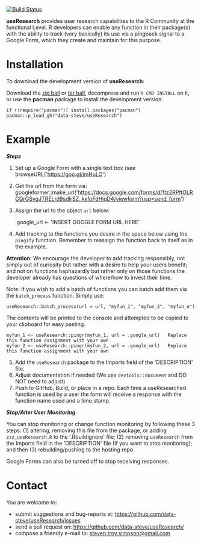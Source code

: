 
[![Build
Status](https://travis-ci.org/data-steve/useResearch.svg?branch=master)](https://travis-ci.org/data-steve/useResearch)


**useResearch** provides user research capabilities to the R Community at the functional Level. R developers can enable any function in their package(s) with the ability to track (very basically) its use via a pingback signal to a Google Form, which they create and maintain for this purpose.

Installation
============

To download the development version of **useResearch**:

Download the [zip
ball](https://github.com/data-steve/useResearch/zipball/master) or
[tar
ball](https://github.com/data-steve/useResearch/tarball/master),
decompress and run `R CMD INSTALL` on it, or use the **pacman** package
to install the development version:

    if (!require("pacman")) install.packages("pacman")
    pacman::p_load_gh("data-steve/useResearch")


Example
=======

***Steps***
1. Set up a Google Form with a single text box (see browseURL('https://goo.gl/jmHuLO')
2. Get the url from the form via:
   googleformer::make_url('https://docs.google.com/forms/d/1tz2RPftOLRCQrGSvgJTRELrd9sdIrSZ_kxfoFdHiqD4/viewform?usp=send_form')
3. Assign the url to the object `url` below:

    .google_url <- 'INSERT GOOGLE FORM URL HERE'

4. Add tracking to the functions you desire in the space below using the `pingify`
   function.  Remember to reassign the function back to itself as in the example.

**Attention**: We encourage the developer to add tracking responsibly, not simply out of
   curiosity but rather with a desire to help your users benefit; and not on functions
   haphazardly but rather only on those functions the developer already has questions
   of where/how to invest their time.


Note: If you wish to add a batch of functions you can batch add them via the
      `batch_process` function.  Simply use:

    useResearch::batch_process(url = url, "myfun_1", "myfun_2", "myfun_n")

The contents will be printed to the console and attempted to be copied
to your clipboard for easy pasting.

    myfun_1 <- useResearch::pingr(myfun_1, url = .google_url)   Replace this function assignment with your own
    myfun_2 <- useResearch::pingr(myfun_2, url = .google_url)   Replace this function assignment with your own

5. Add the `useResearch` package to the Imports field of the 'DESCRIPTION' file.
6. Adjust documentation if needed (We use `devtools::document` and DO NOT need to adjust)
7. Push to GitHub, Build, or place in a repo.  Each time a useResearched
   function is used by a user the form will receive a response with the
   function name used and a time stamp.


***Stop/Alter User Monitoring***

You can stop monitoring or change function monitoring by following these 3 steps:
  (1) altering, removing this file from the package, or adding
      `zzz_useResearch.R` to the '.Rbuildignore' file;
  (2) removing `useResearch` from the Imports field in the
      'DESCRIPTION' file (If you want to stop monitoring); and then
  (3) rebuilding/pushing to the hosting repo

Google Forms can also be turned off to stop receiving responses.


Contact
=======

You are welcome to: 
- submit suggestions and bug-reports at: <https://github.com/data-steve/useResearch/issues> 
- send a pull request on: <https://github.com/data-steve/useResearch/> 
- compose a friendly e-mail to: <steven.troy.simpson@gmail.com>

